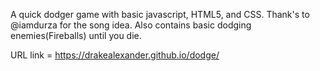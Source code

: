 A quick dodger game with basic javascript, HTML5, and CSS. Thank's to @iamdurza for the song idea. Also contains basic dodging enemies(Fireballs) until you die.

URL link = https://drakealexander.github.io/dodge/

